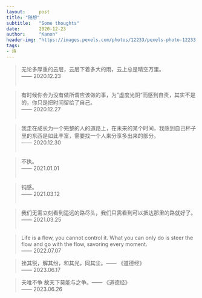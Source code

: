 ```yaml
---
layout:     post
title: "随想"
subtitle:   "Some thoughts"
date:       2020-12-23
author:     "Kanon"
header-img: "https://images.pexels.com/photos/12233/pexels-photo-12233.jpeg?auto=compress&cs=tinysrgb&dpr=2&h=750&w=1260"
tags:
- 诗
---
```


> 无论多厚重的云层，云层下着多大的雨，云上总是晴空万里。<br/>
—— 2020.12.23
<br/><br/>

> 有时候你会为没有做所谓应该做的事，为”虚度光阴“而感到自责，其实不是的，你只是把时间留给了自己。<br/>
—— 2020.12.27
<br/><br/>

> 我走在成长为一个完整的人的道路上，在未来的某个时间，我感到自己杯子里的东西是如此丰富，需要找一个人来分享多出来的部分。<br/>
—— 2020.12.30
<br/><br/>

> 不执。 <br/>
—— 2021.01.01
<br/><br/>

> 钝感。 <br/>
—— 2021.03.12
<br/><br/>

> 我们无需立刻看到遥远的路尽头，我们只需看到可以抵达那里的路就好了。 <br/>
—— 2021.03.25
<br/><br/>

> Life is a flow, you cannot control it. What you can only do is steer the flow and go with the flow, savoring every moment. <br/>
—— 2022.07.07

> 挫其锐，解其纷，和其光，同其尘。—— 《道德经》<br/>
—— 2023.06.17

> 夫唯不争 故天下莫能与之争。—— 《道德经》<br/>
—— 2023.06.26

<br/><br/><br/>
